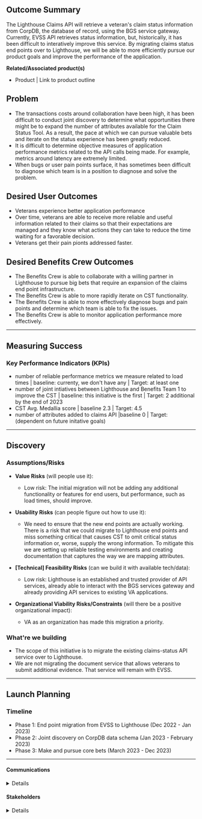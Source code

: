 ## Outcome Summary
The Lighthouse Claims API will retrieve a veteran's claim status information from CorpDB, the database of record, using the BGS service gateway. Currently, EVSS API retrieves status information, but, historically, it has been difficult to interatively improve this service. By migrating claims status end points over to Lighthouse, we will be able to more efficiently pursue our product goals and improve the performance of the application.  

**Related/Associated product(s)**
- Product | Link to product outline 

## Problem

* The transactions costs around collaboration have been high, it has been difficult to conduct joint discovery to determine what opportunities there might be to expand the number of attributes available for the Claim Status Tool. As a result, the pace at which we can pursue valuable bets and iterate on the status experience has been greatly reduced. 
* It is difficult to determine objective measures of application performance metrics related to the API calls being made. For example, metrics around latency are extremely limited.
* When bugs or user pain points surface, it has sometimes been difficult to diagnose which team is in a position to diagnose and solve the problem. 

## Desired User Outcomes
- Veterans experience better application performance
- Over time, veterans are able to receive more reliable and useful information related to their claims so that their expectations are managed and they know what actions they can take to reduce the time waiting for a favorable decision.
- Veterans get their pain pionts addressed faster.

## Desired Benefits Crew Outcomes
- The Benefits Crew is able to collaborate with a willing partner in Lighthouse to pursue big bets that require an expansion of the claims end point infrastructure.
- The Benefits Crew is able to more rapidly iterate on CST functionality.
- The Benefits Crew is able to more effectively diagnose bugs and pain points and determine which team is able to fix the issues. 
- The Benefits Crew is able to monitor application performance more effectively.

---
## Measuring Success

### Key Performance Indicators (KPIs)

- number of reliable performance metrics we measure related to load times | baseline: currenty, we don't have any | Target: at least one
- number of joint intiatives between Lighthouse and Benefits Team 1 to improve the CST | baseline: this initiative is the first | Target: 2 additional by the end of 2023
- CST Avg. Medallia score | baseline 2.3 | Target: 4.5
- number of attributes added to claims API |baseline 0 | Target: (dependent on future initative goals)

---

## Discovery
### Assumptions/Risks

- **Value Risks** (will people use it): 
  - Low risk: The initial migration will not be adding any additional functionality or features for end users, but performance, such as load times, should improve.
- **Usability Risks** (can people figure out how to use it):
  - We need to ensure that the new end points are actually working. There is a risk that we could migrate to Lighthouse end points and miss something critical that causes CST to omit critical status information or, worse, supply the wrong information. To mitigate this we are setting up reliable testing environments and creating documentation that captures the way we are mapping attributes.
- **[Technical] Feasibility Risks** (can we build it with available tech/data):
  - Low risk: Lighthouse is an established and trusted provider of API services, already able to interact with the BGS services gateway and already providing API services to existing VA applications. 
  
- **Organizational Viability Risks/Constraints** (will there be a positive organizational impact):
  - VA as an organization has made this migration a priority. 

### What're we building
- The scope of this initiative is to migrate the existing claims-status API service over to Lighthouse.
- We are not migrating the document service that allows veterans to submit additional evidence. That service will remain with EVSS.

--- 

## Launch Planning

### Timeline 
- Phase 1: End point migration from EVSS to Lighthouse (Dec 2022 - Jan 2023)
- Phase 2: Joint discovery on CorpDB data schema (Jan 2023 - February 2023)
- Phase 3: Make and pursue core bets (March 2023 - Dec 2023)

---

#### Communications

<details>

- Team Name: Benefits Team 1
- GitHub Label(s): lighthouse, claim-status-tool
- Slack channel: benefits-team-1
- Product POCs: Jacob Worrell

</details>


#### Stakeholders

<details>
  
- Office/Department: OCTO-DE
- Contact(s): Matt Self
 
</details>


